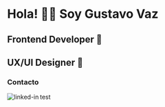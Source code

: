 # Hola! 👋🏻 Soy Gustavo Vaz

## Frontend Developer 💼

## UX/UI Designer 💼

### Contacto

[<img align="left" alt="linked-in" src="https://img.shields.io/badge/linkedin-%230077B5.svg?&style=for-the-badge&logo=linkedin&logoColor=white" />](https://linkedin.com/in/javovaz/)

<p>test</p>
